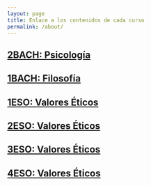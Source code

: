 ```yaml
---
layout: page
title: Enlace a los contenidos de cada curso
permalink: /about/
---
```


## [2BACH: Psicología](https://javieriesch.github.io/2BACH/)
## [1BACH: Filosofía](https://javieriesch.github.io/1BACH/)
## [1ESO: Valores Éticos](https://javieriesch.github.io/1ESO/)
## [2ESO: Valores Éticos](https://javieriesch.github.io/2ESO/)
## [3ESO: Valores Éticos](https://javieriesch.github.io/3ESO/)
## [4ESO: Valores Éticos](https://javieriesch.github.io/4ESO/)

